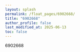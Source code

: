```yaml
---
layout: splash
permalink: /float_pages/6902668/
title: "6902668"
author_profile: false
last_modified_at: 2025-06-13
toc: false
---
```

 
6902668

